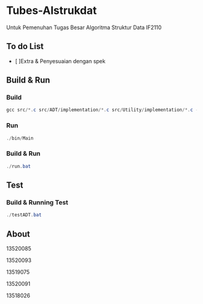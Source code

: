 # Tubes-Alstrukdat

Untuk Pemenuhan Tugas Besar Algoritma Struktur Data IF2110

## To do List
                                    
- [ ]Extra & Penyesuaian dengan spek

## Build & Run

### Build
```powershell
gcc src/*.c src/ADT/implementation/*.c src/Utility/implementation/*.c -o bin/Main
```
### Run
```powershell
./bin/Main
```
### Build & Run
```powershell
./run.bat
```

## Test

### Build & Running Test
```powershell
./testADT.bat
```

## About

13520085

13520093

13519075

13520091

13518026